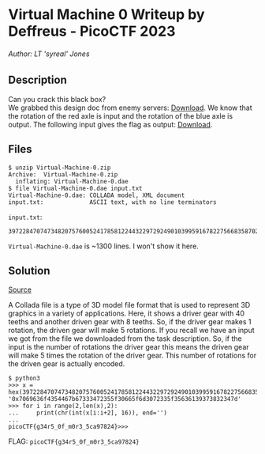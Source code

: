 # Virtual Machine 0 Writeup by Deffreus - PicoCTF 2023

###### Author: LT 'syreal' Jones

## Description

Can you crack this black box?<br>
We grabbed this design doc from enemy servers: [Download](https://artifacts.picoctf.net/c/361/Virtual-Machine-0.zip). We know that the rotation of the red axle is input and the rotation of the blue axle is output. The following input gives the flag as output: [Download](https://artifacts.picoctf.net/c/361/input.txt).

## Files

```
$ unzip Virtual-Machine-0.zip 
Archive:  Virtual-Machine-0.zip
  inflating: Virtual-Machine-0.dae   
$ file Virtual-Machine-0.dae input.txt 
Virtual-Machine-0.dae: COLLADA model, XML document
input.txt:             ASCII text, with no line terminators
```

`input.txt`:

```
39722847074734820757600524178581224432297292490103995916782275668358702105%
```

`Virtual-Machine-0.dae` is ~1300 lines. I won't show it here.

## Solution

[Source](https://github.com/Cyberguru1/PicoCTF2023_Writeup?tab=readme-ov-file#vm0-100-points)

A Collada file is a type of 3D model file format that is used to represent 3D graphics in a variety of applications.
Here, it shows a driver gear with 40 teeths and another driven gear with 8 teeths. So, if the driver gear makes 1 rotation, the driven gear will make 5 rotations. If you recall we have an input we got from the file we downloaded from the task description. So, if the input is the number of rotations the driver gear this means the driven gear will make 5 times the rotation of the driver gear. This number of rotations for the driven gear is actually encoded.

```
$ python3
>>> x = hex(39722847074734820757600524178581224432297292490103995916782275668358702105*5)
'0x7069636f4354467b67333472355f30665f6d3072335f35636139373832347d'
>>> for i in range(2,len(x),2):
...     print(chr(int(x[i:i+2], 16)), end='')
...
picoCTF{g34r5_0f_m0r3_5ca97824}>>> 
```

FLAG: `picoCTF{g34r5_0f_m0r3_5ca97824}`

